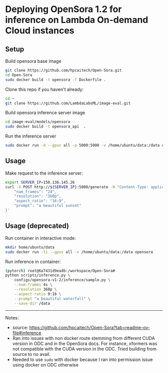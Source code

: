 # Deploying OpenSora 1.2 for inference on Lambda On-demand Cloud instances

## Setup

Build opensora base image
```bash
git clone https://github.com/hpcaitech/Open-Sora.git
cd Open-Sora
sudo docker build -t opensora -f Dockerfile .
```

Clone this repo if you haven't already:
```bash
cd ~
git clone https://github.com/LambdaLabsML/image-eval.git
```

Build opensora inference server image
```bash
cd image-eval/models/opensora
sudo docker build -t opensora_api  .
```

Run the inference server
```bash
sudo docker run -d --gpus all -p 5000:5000 -v /home/ubuntu/data:/data opensora_api
```

## Usage

Make request to the inference server:
```bash
export SERVER_IP=150.136.145.26
curl -X POST http://${SERVER_IP}:5000/generate -H "Content-Type: application/json" -d '{
    "num_frames": "24",
    "resolution": "360p",
    "aspect_ratio": "16:9",
    "prompt": "a beautiful sunset"
}'
```



## Usage (deprecated)

Run container in interactive mode:
```bash
mkdir home/ubuntu/data
sudo docker run -ti --gpus all -v /home/ubuntu/data:/data opensora
```

Run inference in container:
```bash
(pytorch) root@6a7431d9eadb:/workspace/Open-Sora# 
python scripts/inference.py \
    configs/opensora-v1-2/inference/sample.py \
    --num-frames 4s \
    --resolution 360p \
    --aspect-ratio 9:16 \
    --prompt "a beautiful waterfall" \
    --save-dir /data
```




---


Notes:
* source: https://github.com/hpcaitech/Open-Sora?tab=readme-ov-file#inference
* Ran into issues with non docker route stemming from different CUDA version in ODC and in the OpenSora docs. For instance, xformers was not compatible with the CUDA version in the ODC. Tried building from source to no avail.
* Needed to use `sudo` with docker because I ran into permission issue using docker on ODC otherwise